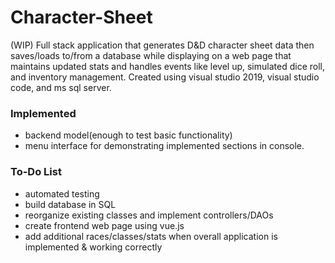 # Character-Sheet
(WIP)
Full stack application that generates D&D character sheet data then saves/loads to/from a database while displaying on a web page that maintains updated stats and handles events like level up, simulated dice roll, and inventory management.
Created using visual studio 2019, visual studio code, and ms sql server.

### Implemented
* backend model(enough to test basic functionality)
* menu interface for demonstrating implemented sections in console.

### To-Do List
* automated testing
* build database in SQL
* reorganize existing classes and implement controllers/DAOs
* create frontend web page using vue.js
* add additional races/classes/stats when overall application is implemented & working correctly
